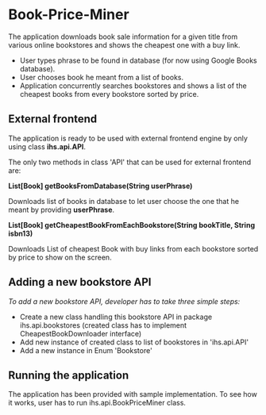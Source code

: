 # Book-Price-Miner
The application downloads book sale information for a given title from various online bookstores and shows the cheapest one with a buy link.
* User types phrase to be found in database (for now using Google Books database).
* User chooses book he meant from a list of books.
* Application concurrently searches bookstores and shows a list of the cheapest books from every bookstore sorted by price.

## External frontend
The application is ready to be used with external frontend engine by only using class **ihs.api.API**.

The only two methods in class 'API' that can be used for external frontend are:

**List[Book] getBooksFromDatabase(String userPhrase)**
  
Downloads list of books in database to let user choose the one that he meant by providing **userPhrase**.

**List[Book] getCheapestBookFromEachBookstore(String bookTitle, String isbn13)**
  
Downloads List of cheapest Book with buy links from each bookstore sorted by price to show on the screen.
  
## Adding a new bookstore API
*To add a new bookstore API, developer has to take three simple steps:*
* Create a new class handling this bookstore API in package ihs.api.bookstores 
(created class has to implement CheapestBookDownloader interface)
* Add new instance of created class to list of bookstores in 'ihs.api.API'
* Add a new instance in Enum 'Bookstore'

## Running the application
The application has been provided with sample implementation.
To see how it works, user has to run ihs.api.BookPriceMiner class.
